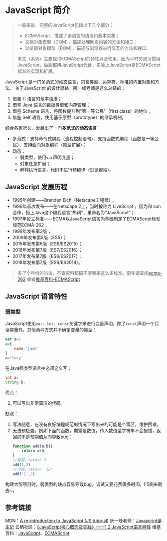 # JavaScript 简介

> 一般来说，完整的JavaScript包括以下几个部分：
> * ECMAScript，描述了该语言的语法和基本对象；
> * 文档对象模型（DOM），描述处理网页内容的方法和接口；
> * 浏览器对象模型（BOM），描述与浏览器进行交互的方法和接口。
>
> 本文（系列）主要探讨ECMAScript的特性以及使用，因为平时交流习惯用JavaScript，后面都用JavaScript代替，实际上JavaScript是ECMAScript标准的实现和扩展。

JavaScript 是一门多范式的动态语言，包含类型、运算符、标准的内置对象和方法。
关于JavaScript 的设计思路，阮一峰老师是这么总结的：
1. 借鉴 C 语言的基本语法；
2. 借鉴 Java 语言的数据类型和内存管理；
3. 借鉴 Scheme 语言，将函数提升到"第一等公民"（first class）的地位；
4. 借鉴 Self 语言，使用基于原型（prototype）的继承机制。

综合各家所长，发展出了一门**多范式的动态语言**：
* 多范式：支持命令式编程（流程控制语句）、支持函数式编程（函数是一等公民）、支持面向对象编程（原型扩展）；
* 动态：
  * 弱类型，使用`var`声明变量；
  * 对象任意扩展；
  * 解释执行语言，代码不进行预编译（浏览器端）。

## JavaScript 发展历程
* 1995年创建——Brendan Eich（Netscape工程师）；
* 1996年首次发布——在Netscape 2上，当时被称为 LiveScript ，因为和 sun 合作，搭上Java这个编程语言“热词”，重命名为“JavaScript”；
* 1997年设立标准——ECMA以JavaScript语言为基础制定了ECMAScript标准规范ECMA-262；
* 1999年发布第3版；
* 2009年发布第5版（ES5）；
* 2015年发布第6版（ES6/ES2015）；
* 2016年发布第7版（ES7/ES2016）；
* 2017年发布第7版（ES8/ES2017）；
* 2018年发布第7版（ES9/ES2018）。

> 多了个年份的叫法，不查资料都搞不清哪来这么多标准。更多请查阅[ecma-262](http://www.ecma-international.org/ecma-262/) 或者[维基百科-ECMAScript](https://zh.wikipedia.org/wiki/ECMAScript)

## JavaScript 语言特性

### 弱类型

JavaScript使用`var`、`let`、`const`关键字来进行变量声明，除了`const`声明一个只读常量外，其他两种方式并不确定变量的类型：

```javascript
var a=1
a={
    name:'jack'
}
a='lucy'
```
在Java强类型语言中必须这么写：
```java
int a;
String b;
```

优点：
1. 可以写出非常简洁的代码。

缺点：
1. 写法随意，在没有良好编程规范的情况下写出来的可能是个雷区，维护困难。
2. 无法预检查。例如下面的函数，期望是数值，传入数值型字符串不会报错，返回的不是预期值从而导致bug：
    ```javascript
    function add(a,b){
        return a+b;
    }
    //期望，return 3
    add(1,2)
    //可能，return '12'
    add('1',2)
    ```

构建大型项目时，弱类型的缺点容易导致bug，调试又要花费很多时间，F5刷来刷去~。

   



## 参考链接

MDN：[A re-introduction to JavaScript (JS tutorial)](https://developer.mozilla.org/en-US/docs/Web/JavaScript/A_re-introduction_to_JavaScript)
阮一峰老师：[Javascript诞生记](http://www.ruanyifeng.com/blog/2011/06/birth_of_javascript.html)
云栖社区：[《JavaScript核心概念及实践》——1.2 JavaScript语言特性](https://yq.aliyun.com/articles/97475/)
维基百科：[JavaScript](https://zh.wikipedia.org/wiki/JavaScript)、[ECMAScript](https://zh.wikipedia.org/wiki/ECMAScript)